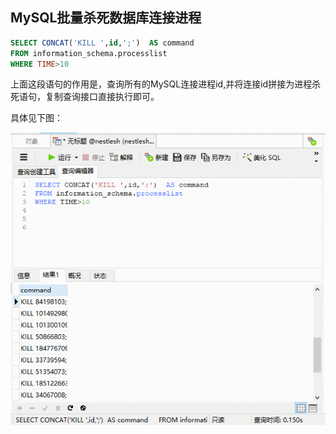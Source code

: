 ## MySQL批量杀死数据库连接进程

````sql
SELECT CONCAT('KILL ',id,';')  AS command    
FROM information_schema.processlist      
WHERE TIME>10
````

上面这段语句的作用是，查询所有的MySQL连接进程id,并将连接id拼接为进程杀死语句，复制查询接口直接执行即可。

具体见下图：

![bottom](/img/navicat/killprocess.gif)



